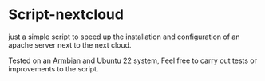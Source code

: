 # Script-nextcloud
just a simple script to speed up the installation and configuration of an apache server next to the next cloud.

Tested on an [Armbian](https://forum.armbian.com/topic/12656-csc-armbian-for-rk322x-tv-boxes/) and [Ubuntu](https://ubuntu.com/download/desktop) 22 system, Feel free to carry out tests or improvements to the script.
